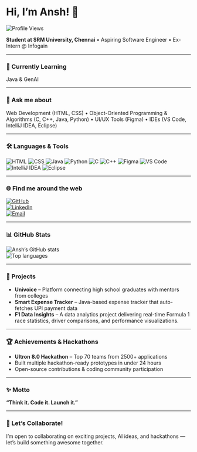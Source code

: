 # Hi, I’m Ansh! 👋

![Profile Views](https://komarev.com/ghpvc/?username=anshagarwxl&color=blue)

**Student at SRM University, Chennai** • Aspiring Software Engineer • Ex-Intern @ Infogain

---

### 🚀 Currently Learning  
Java & GenAI

---

### 💬 Ask me about  
Web Development (HTML, CSS) • Object-Oriented Programming & Algorithms (C, C++, Java, Python) • UI/UX Tools (Figma) • IDEs (VS Code, IntelliJ IDEA, Eclipse)

---

### 🛠 Languages & Tools  
![HTML](https://img.shields.io/badge/HTML-E34F26?style=flat-square&logo=html5&logoColor=white) 
![CSS](https://img.shields.io/badge/CSS-1572B6?style=flat-square&logo=css3&logoColor=white) 
![Java](https://img.shields.io/badge/Java-007396?style=flat-square&logo=java&logoColor=white) 
![Python](https://img.shields.io/badge/Python-3776AB?style=flat-square&logo=python&logoColor=white) 
![C](https://img.shields.io/badge/C-00599C?style=flat-square&logo=c&logoColor=white) 
![C++](https://img.shields.io/badge/C++-00599C?style=flat-square&logo=c%2B%2B&logoColor=white) 
![Figma](https://img.shields.io/badge/Figma-F24E1E?style=flat-square&logo=figma&logoColor=white) 
![VS Code](https://img.shields.io/badge/VS%20Code-007ACC?style=flat-square&logo=visual-studio-code&logoColor=white) 
![IntelliJ IDEA](https://img.shields.io/badge/IntelliJ_IDEA-000000?style=flat-square&logo=intellij-idea&logoColor=white) 
![Eclipse](https://img.shields.io/badge/Eclipse-2C2255?style=flat-square&logo=eclipse&logoColor=white)  

---

### 🌐 Find me around the web  
[![GitHub](https://img.shields.io/badge/GitHub-181717?style=flat-square&logo=github&logoColor=white)](https://github.com/anshagarwxl)  
[![LinkedIn](https://img.shields.io/badge/LinkedIn-0A66C2?style=flat-square&logo=linkedin&logoColor=white)](https://www.linkedin.com/in/anshagarwxl/)  
[![Email](https://img.shields.io/badge/Email-D14836?style=flat-square&logo=gmail&logoColor=white)](mailto:agansh06@gmail.com)  

---

### 📊 GitHub Stats  
![Ansh’s GitHub stats](https://github-readme-stats.vercel.app/api?username=anshagarwxl&show_icons=true&theme=radical)  
![Top languages](https://github-readme-stats.vercel.app/api/top-langs/?username=anshagarwxl&layout=compact&theme=radical)

---

### 📂 Projects  
- **Univoice** – Platform connecting high school graduates with mentors from colleges  
- **Smart Expense Tracker** – Java-based expense tracker that auto-fetches UPI payment data  
- **F1 Data Insights** – A data analytics project delivering real-time Formula 1 race statistics, driver comparisons, and performance visualizations.

---

### 🏆 Achievements & Hackathons  
- **Ultron 8.0 Hackathon** – Top 70 teams from 2500+ applications  
- Built multiple hackathon-ready prototypes in under 24 hours  
- Open-source contributions & coding community participation

---

### ✨ Motto  
**“Think it. Code it. Launch it.”**

---

### 🤝 Let’s Collaborate!  
I’m open to collaborating on exciting projects, AI ideas, and hackathons — let’s build something awesome together.

